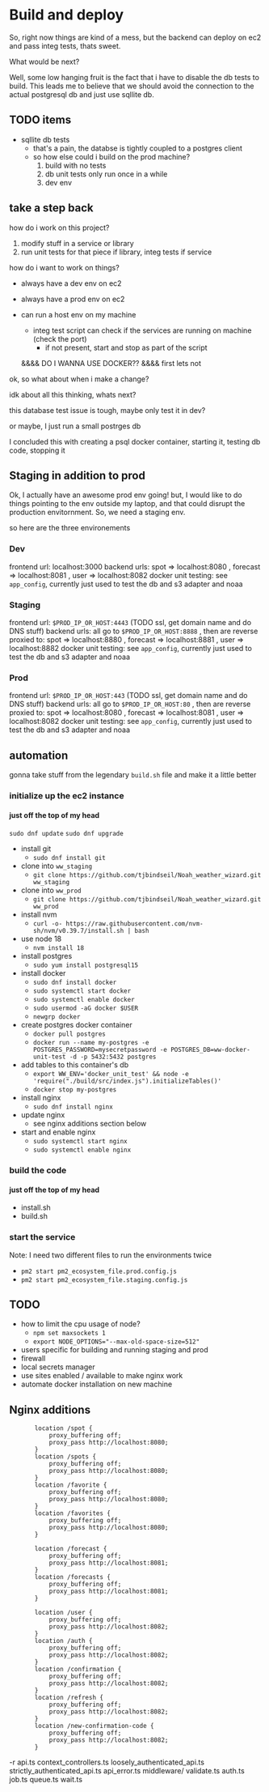 # Build and deploy
So, right now things are kind of a mess, but the backend can deploy on ec2 and pass integ tests, thats sweet.

What would be next?

Well, some low hanging fruit is the fact that i have to disable the db tests to build. This leads me to believe that
we should avoid the connection to the actual postgresql db and just use sqllite db.

## TODO items
* sqllite db tests
  * that's a pain, the databse is tightly coupled to a postgres client
  * so how else could i build on the prod machine?
    1. build with no tests
    2. db unit tests only run once in a while
    3. dev env

## take a step back
how do i work on this project?

1. modify stuff in a service or library
2. run unit tests for that piece if library, integ tests if service

how do i want to work on things?

* always have a dev env on ec2
* always have a prod env on ec2
* can run a host env on my machine
  * integ test script can check if the services are running on machine (check the port)
    * if not present, start and stop as part of the script

  &&&& DO I WANNA USE DOCKER?? &&&&
  first lets not

ok, so what about when i make a change?

idk about all this thinking, whats next?

this database test issue is tough, maybe only test it in dev?

or maybe, I just run a small postrges db

I concluded this with creating a psql docker container,
starting it, testing db code, stopping it

## Staging in addition to prod
Ok, I actually have an awesome prod env going!
but, I would like to do things pointing to the env outside my
laptop, and that could disrupt the production envitornment. So,
we need a staging env.

so here are the three environements
### Dev
frontend url: localhost:3000
backend urls: spot => localhost:8080 , forecast => localhost:8081 , user => localhost:8082 
docker unit testing: see `app_config`, currently just used to test the db and s3 adapter and noaa

### Staging
frontend url: `$PROD_IP_OR_HOST:4443` (TODO ssl, get domain name and do DNS stuff)
backend urls: all go to `$PROD_IP_OR_HOST:8888` , then are reverse proxied to: spot => localhost:8880 , forecast => localhost:8881 , user => localhost:8882 
docker unit testing: see `app_config`, currently just used to test the db and s3 adapter and noaa

### Prod
frontend url: `$PROD_IP_OR_HOST:443` (TODO ssl, get domain name and do DNS stuff)
backend urls: all go to `$PROD_IP_OR_HOST:80` , then are reverse proxied to: spot => localhost:8080 , forecast => localhost:8081 , user => localhost:8082 
docker unit testing: see `app_config`, currently just used to test the db and s3 adapter and noaa

## automation
gonna take stuff from the legendary `build.sh` file and make it a little better

### initialize up the ec2 instance

#### just off the top of my head
`sudo dnf update`
`sudo dnf upgrade`
* install git
  * `sudo dnf install git`
* clone into `ww_staging`
  * `git clone https://github.com/tjbindseil/Noah_weather_wizard.git ww_staging`
* clone into `ww_prod`
  * `git clone https://github.com/tjbindseil/Noah_weather_wizard.git ww_prod`
* install nvm
  * `curl -o- https://raw.githubusercontent.com/nvm-sh/nvm/v0.39.7/install.sh | bash`
* use node 18
  * `nvm install 18`
* install postgres
  * `sudo yum install postgresql15`
* install docker
  * `sudo dnf install docker`
  * `sudo systemctl start docker`
  * `sudo systemctl enable docker`
  * `sudo usermod -aG docker $USER`
  * `newgrp docker`
* create postgres docker container
  * `docker pull postgres`
  * `docker run --name my-postgres -e POSTGRES_PASSWORD=mysecretpassword -e POSTGRES_DB=ww-docker-unit-test -d -p 5432:5432 postgres`
* add tables to this container's db
  * `export WW_ENV='docker_unit_test' && node -e 'require("./build/src/index.js").initializeTables()'`
  * `docker stop my-postgres`
* install nginx
  * `sudo dnf install nginx`
* update nginx
  * see nginx additions section below
* start and enable nginx
  * `sudo systemctl start nginx`
  * `sudo systemctl enable nginx`


### build the code

#### just off the top of my head
* install.sh
* build.sh

### start the service
Note: I need two different files to run the environments twice
* `pm2 start pm2_ecosystem_file.prod.config.js`
* `pm2 start pm2_ecosystem_file.staging.config.js`


## TODO
* how to limit the cpu usage of node?
  * `npm set maxsockets 1`
  * `export NODE_OPTIONS="--max-old-space-size=512"`
* users specific for building and running staging and prod
* firewall
* local secrets manager
* use sites enabled / available to make nginx work
* automate docker installation on new machine

## Nginx additions

```
       location /spot {
           proxy_buffering off;
           proxy_pass http://localhost:8080;
       }
       location /spots {
           proxy_buffering off;
           proxy_pass http://localhost:8080;
       }
       location /favorite {
           proxy_buffering off;
           proxy_pass http://localhost:8080;
       }
       location /favorites {
           proxy_buffering off;
           proxy_pass http://localhost:8080;
       }

       location /forecast {
           proxy_buffering off;
           proxy_pass http://localhost:8081;
       }
       location /forecasts {
           proxy_buffering off;
           proxy_pass http://localhost:8081;
       }

       location /user {
           proxy_buffering off;
           proxy_pass http://localhost:8082;
       }
       location /auth {
           proxy_buffering off;
           proxy_pass http://localhost:8082;
       }
       location /confirmation {
           proxy_buffering off;
           proxy_pass http://localhost:8082;
       }
       location /refresh {
           proxy_buffering off;
           proxy_pass http://localhost:8082;
       }
       location /new-confirmation-code {
           proxy_buffering off;
           proxy_pass http://localhost:8082;
       }
```


-r api.ts context_controllers.ts loosely_authenticated_api.ts strictly_authenticated_api.ts api_error.ts middleware/ validate.ts auth.ts job.ts queue.ts wait.ts
